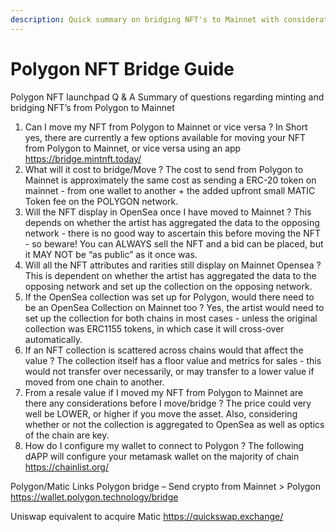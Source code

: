 ```yaml
---
description: Quick summary on bridging NFT's to Mainnet with considerations
---
```


# Polygon NFT Bridge Guide

Polygon NFT launchpad Q & A Summary of questions regarding minting and bridging NFT’s from Polygon to Mainnet

1. Can I move my NFT from Polygon to Mainnet or vice versa ? In Short yes, there are currently a few options available for moving your NFT from Polygon to Mainnet, or vice versa using an app https://bridge.mintnft.today/
2. What will it cost to bridge/Move ? The cost to send from Polygon to Mainnet is approximately the same cost as sending a ERC-20 token on mainnet - from one wallet to another + the added upfront small MATIC Token fee on the POLYGON network.
3. Will the NFT display in OpenSea once I have moved to Mainnet ? This depends on whether the artist has aggregated the data to the opposing network - there is no good way to ascertain this before moving the NFT - so beware! You can ALWAYS sell the NFT and a bid can be placed, but it MAY NOT be “as public” as it once was.
4. Will all the NFT attributes and rarities still display on Mainnet Opensea ? This is dependent on whether the artist has aggregated the data to the opposing network and set up the collection on the opposing network.
5. If the OpenSea collection was set up for Polygon, would there need to be an OpenSea Collection on Mainnet too ? Yes, the artist would need to set up the collection for both chains in most cases - unless the original collection was ERC1155 tokens, in which case it will cross-over automatically.
6. If an NFT collection is scattered across chains would that affect the value ? The collection itself has a floor value and metrics for sales - this would not transfer over necessarily, or may transfer to a lower value if moved from one chain to another.
7. From a resale value if I moved my NFT from Polygon to Mainnet are there any considerations before I move/bridge ? The price could very well be LOWER, or higher if you move the asset. Also, considering whether or not the collection is aggregated to OpenSea as well as optics of the chain are key.
8. How do I configure my wallet to connect to Polygon ? The following dAPP will configure your metamask wallet on the majority of chain https://chainlist.org/

Polygon/Matic Links Polygon bridge – Send crypto from Mainnet > Polygon https://wallet.polygon.technology/bridge

Uniswap equivalent to acquire Matic https://quickswap.exchange/
